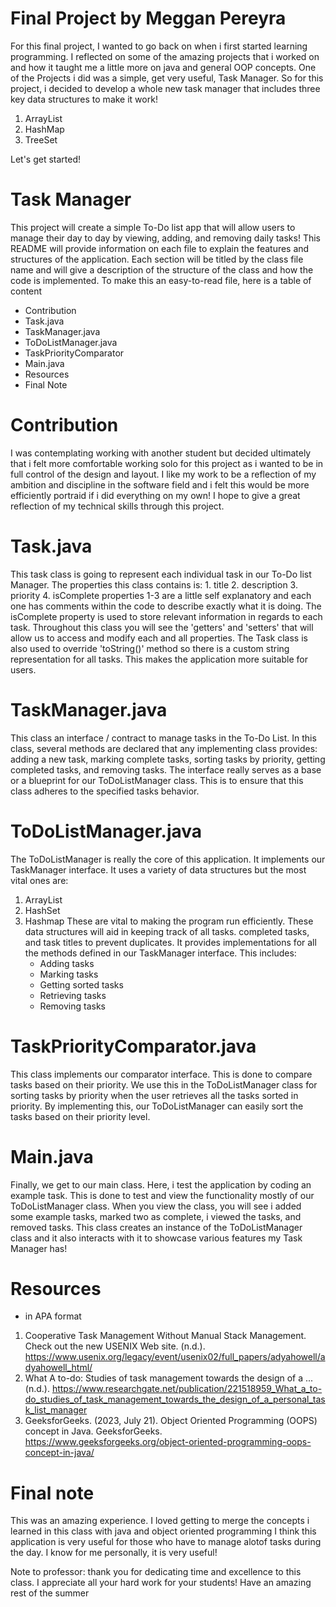 # Final Project by Meggan Pereyra

For this final project, I wanted to go back on when i first started learning programming. 
I reflected on some of the amazing projects that i worked on and how it taught me a little more on java and general OOP concepts. 
One of the Projects i did was a simple, get very useful, Task Manager. 
So for this project, i decided to develop a whole new task manager that includes three key data structures to make it work!

1. ArrayList
2. HashMap
3. TreeSet

Let's get started!

# Task Manager
This project will create a simple To-Do list app that will allow users to manage their day to day by viewing, adding, and removing daily tasks! This README will provide information on each file to explain the features and structures of the application. Each section will be titled by the class file name and will give a description of the structure of the class and how the code is implemented. To make this an easy-to-read file, here is a table of content
* Contribution
* Task.java
* TaskManager.java
* ToDoListManager.java
* TaskPriorityComparator
* Main.java
* Resources
* Final Note

# Contribution
I was contemplating working with another student but decided ultimately that i felt more comfortable working solo for this project as i wanted to be in full control of the design and layout. I like my work to be a reflection of my ambition and discipline in the software field and i felt this would be more efficiently portraid if i did everything on my own! I hope to give a great reflection of my technical skills through this project.

# Task.java
This task class is going to represent each individual task in our To-Do list Manager. The properties this class contains is:
    1. title
    2. description
    3. priority
    4. isComplete
properties 1-3 are a little self explanatory and each one has comments within the code to describe exactly what it is doing. The isComplete property is used to store relevant information in regards to each task. 
Throughout this class you will see the 'getters' and 'setters' that will allow us to access and modify each and all properties. The Task class is also used to override 'toString()' method so there is a custom string representation for all tasks. This makes the application more suitable for users.

# TaskManager.java
This class an interface / contract to manage tasks in the To-Do List. In this class, several methods are declared that any implementing class provides: adding a new task, marking complete tasks, sorting tasks by priority, getting completed tasks, and removing tasks.
The interface really serves as a base or a blueprint for our ToDoListManager class. This is to ensure that this class adheres to the specified tasks behavior.

# ToDoListManager.java
The ToDoListManager is really the core of this application. It implements our TaskManager interface. It uses a variety of data structures but the most vital ones are:
1. ArrayList
2. HashSet
3. Hashmap
These are vital to making the program run efficiently. These data structures will aid in keeping track of all tasks. completed tasks, and task titles to prevent duplicates. It provides implementations for all the methods defined in our TaskManager interface. This includes:
    * Adding tasks
    * Marking tasks
    * Getting sorted tasks
    * Retrieving tasks
    * Removing tasks

# TaskPriorityComparator.java
This class implements our comparator interface. This is done to compare tasks based on their priority. We use this in the ToDoListManager class for sorting tasks by priority when the user retrieves all the tasks sorted in priority. By implementing this, our ToDoListManager can easily sort the tasks based on their priority level.

# Main.java
Finally, we get to our main class. Here, i test the application by coding an example task. This is done to test and view the functionality mostly of our ToDoListManager class. When you view the class, you will see i added some example tasks, marked two as complete, i viewed the tasks, and removed tasks. This class creates an instance of the ToDoListManager class and it also interacts with it to showcase various features my Task Manager has!

# Resources
* in APA format
1. Cooperative Task Management Without Manual Stack Management. Check out the new USENIX Web site. (n.d.). https://www.usenix.org/legacy/event/usenix02/full_papers/adyahowell/adyahowell_html/ 
2. What A to-do: Studies of task management towards the design of a ... (n.d.). https://www.researchgate.net/publication/221518959_What_a_to-do_studies_of_task_management_towards_the_design_of_a_personal_task_list_manager 
3. GeeksforGeeks. (2023, July 21). Object Oriented Programming (OOPS) concept in Java. GeeksforGeeks. https://www.geeksforgeeks.org/object-oriented-programming-oops-concept-in-java/ 


# Final note
This was an amazing experience. I loved getting to merge the concepts i learned in this class with java and object oriented programming
I think this application is very useful for those who have to manage alotof tasks during the day. I know for me personally, it is 
very useful! 

Note to professor: thank you for dedicating time and excellence to this class. I appreciate all your hard work for your students! Have an amazing rest of the summer
